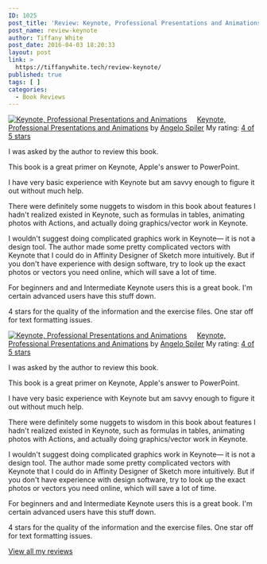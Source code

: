 ```yaml
---
ID: 1025
post_title: 'Review: Keynote, Professional Presentations and Animations'
post_name: review-keynote
author: Tiffany White
post_date: 2016-04-03 18:20:33
layout: post
link: >
  https://tiffanywhite.tech/review-keynote/
published: true
tags: [ ]
categories:
  - Book Reviews
---
```



<a style="float: left; padding-right: 20px;" href="http://www.goodreads.com/book/show/28419314"><img src="http://d.gr-assets.com/books/1451611692m/28419314.jpg" alt="Keynote, Professional Presentations and Animations" border="0" /></a>
<a href="http://www.goodreads.com/book/show/28419314">Keynote, Professional Presentations and Animations</a> by <a href="http://www.goodreads.com/author/show/14823298">Angelo Spiler</a>
My rating: <a href="http://www.goodreads.com/review/show/1579146369">4 of 5 stars</a>

I was asked by the author to review this book.

This book is a great primer on Keynote, Apple's answer to PowerPoint.

I have very basic experience with Keynote but am savvy enough to figure it out without much help.

There were definitely some nuggets to wisdom in this book about features I hadn't realized existed in Keynote, such as formulas in tables, animating photos with Actions, and actually doing graphics/vector work in Keynote.

I wouldn't suggest doing complicated graphics work in Keynote— it is not a design tool. The author made some pretty complicated vectors with Keynote that I could do in Affinity Designer of Sketch more intuitively. But if you don't have experience with design software, try to look up the exact photos or vectors you need online, which will save a lot of time.

For beginners and and Intermediate Keynote users this is a great book. I'm certain advanced users have this stuff down.

4 stars for the quality of the information and the exercise files. One star off for text formatting issues.





<a style="float: left; padding-right: 20px;" href="http://www.goodreads.com/book/show/28419314"><img src="http://d.gr-assets.com/books/1451611692m/28419314.jpg" alt="Keynote, Professional Presentations and Animations" border="0" /></a>
<a href="http://www.goodreads.com/book/show/28419314">Keynote, Professional Presentations and Animations</a> by <a href="http://www.goodreads.com/author/show/14823298">Angelo Spiler</a>
My rating: <a href="http://www.goodreads.com/review/show/1579146369">4 of 5 stars</a>

I was asked by the author to review this book.

This book is a great primer on Keynote, Apple's answer to PowerPoint.

I have very basic experience with Keynote but am savvy enough to figure it out without much help.

There were definitely some nuggets to wisdom in this book about features I hadn't realized existed in Keynote, such as formulas in tables, animating photos with Actions, and actually doing graphics/vector work in Keynote.

I wouldn't suggest doing complicated graphics work in Keynote— it is not a design tool. The author made some pretty complicated vectors with Keynote that I could do in Affinity Designer of Sketch more intuitively. But if you don't have experience with design software, try to look up the exact photos or vectors you need online, which will save a lot of time.

For beginners and and Intermediate Keynote users this is a great book. I'm certain advanced users have this stuff down.

4 stars for the quality of the information and the exercise files. One star off for text formatting issues.






<a href="http://www.goodreads.com/review/show/1579146369">View all my reviews</a>